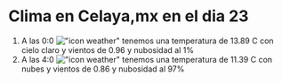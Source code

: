 # Clima en Celaya,mx en el dia 23

1. A las 0:0 !["icon weather"](http://openweathermap.org/img/w/01n.png) tenemos una temperatura de 13.89 C con cielo claro y  vientos de 0.96 y nubosidad al 1%
1. A las 4:0 !["icon weather"](http://openweathermap.org/img/w/04n.png) tenemos una temperatura de 11.39 C con nubes y  vientos de 0.86 y nubosidad al 97%
